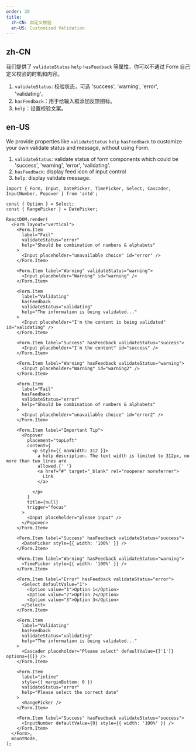 ```yaml
---
order: 20
title:
  zh-CN: 自定义校验
  en-US: Customized Validation
---
```


## zh-CN

我们提供了 `validateStatus` `help` `hasFeedback` 等属性，你可以不通过 Form 自己定义校验的时机和内容。

1. `validateStatus`: 校验状态，可选 'success', 'warning', 'error', 'validating'。
2. `hasFeedback`：用于给输入框添加反馈图标。
3. `help`：设置校验文案。

## en-US

We provide properties like `validateStatus` `help` `hasFeedback` to customize your own validate status and message, without using Form.

1. `validateStatus`: validate status of form components which could be 'success', 'warning', 'error', 'validating'.
2. `hasFeedback`: display feed icon of input control
3. `help`: display validate message.

```tsx
import { Form, Input, DatePicker, TimePicker, Select, Cascader, InputNumber, Popover } from 'antd';

const { Option } = Select;
const { RangePicker } = DatePicker;

ReactDOM.render(
  <Form layout="vertical">
    <Form.Item
      label="Fail"
      validateStatus="error"
      help="Should be combination of numbers & alphabets"
    >
      <Input placeholder="unavailable choice" id="error" />
    </Form.Item>

    <Form.Item label="Warning" validateStatus="warning">
      <Input placeholder="Warning" id="warning" />
    </Form.Item>

    <Form.Item
      label="Validating"
      hasFeedback
      validateStatus="validating"
      help="The information is being validated..."
    >
      <Input placeholder="I'm the content is being validated" id="validating" />
    </Form.Item>

    <Form.Item label="Success" hasFeedback validateStatus="success">
      <Input placeholder="I'm the content" id="success" />
    </Form.Item>

    <Form.Item label="Warning" hasFeedback validateStatus="warning">
      <Input placeholder="Warning" id="warning2" />
    </Form.Item>

    <Form.Item
      label="Fail"
      hasFeedback
      validateStatus="error"
      help="Should be combination of numbers & alphabets"
    >
      <Input placeholder="unavailable choice" id="error2" />
    </Form.Item>

    <Form.Item label="Important Tip">
      <Popover
        placement="topLeft"
        content={
          <p style={{ maxWidth: 312 }}>
            a help description. The text width is limited to 312px, no more than two lines are
            allowed.{' '}
            <a href="#" target="_blank" rel="noopener noreferrer">
              Link
            </a>
            .
          </p>
        }
        title={null}
        trigger="focus"
      >
        <Input placeholder="please input" />
      </Popover>
    </Form.Item>

    <Form.Item label="Success" hasFeedback validateStatus="success">
      <DatePicker style={{ width: '100%' }} />
    </Form.Item>

    <Form.Item label="Warning" hasFeedback validateStatus="warning">
      <TimePicker style={{ width: '100%' }} />
    </Form.Item>

    <Form.Item label="Error" hasFeedback validateStatus="error">
      <Select defaultValue="1">
        <Option value="1">Option 1</Option>
        <Option value="2">Option 2</Option>
        <Option value="3">Option 3</Option>
      </Select>
    </Form.Item>

    <Form.Item
      label="Validating"
      hasFeedback
      validateStatus="validating"
      help="The information is being validated..."
    >
      <Cascader placeholder="Please select" defaultValue={['1']} options={[]} />
    </Form.Item>

    <Form.Item
      label="inline"
      style={{ marginBottom: 0 }}
      validateStatus="error"
      help="Please select the correct date"
    >
      <RangePicker />
    </Form.Item>

    <Form.Item label="Success" hasFeedback validateStatus="success">
      <InputNumber defaultValue={0} style={{ width: '100%' }} />
    </Form.Item>
  </Form>,
  mountNode,
);
```
